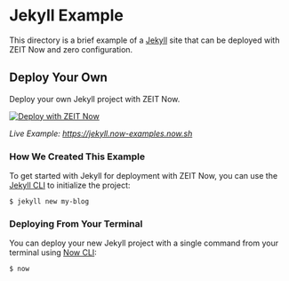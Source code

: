 # Jekyll Example

This directory is a brief example of a [Jekyll](https://jekyllrb.com/) site that can be deployed with ZEIT Now and zero configuration.

## Deploy Your Own

Deploy your own Jekyll project with ZEIT Now.

[![Deploy with ZEIT Now](https://zeit.co/button)](https://zeit.co/import/project?template=https://github.com/zeit/now/tree/master/examples/jekyll)

_Live Example: https://jekyll.now-examples.now.sh_

### How We Created This Example

To get started with Jekyll for deployment with ZEIT Now, you can use the [Jekyll CLI](https://jekyllrb.com/docs/usage/) to initialize the project:

```shell
$ jekyll new my-blog
```

### Deploying From Your Terminal

You can deploy your new Jekyll project with a single command from your terminal using [Now CLI](https://zeit.co/download):

```shell
$ now
```
